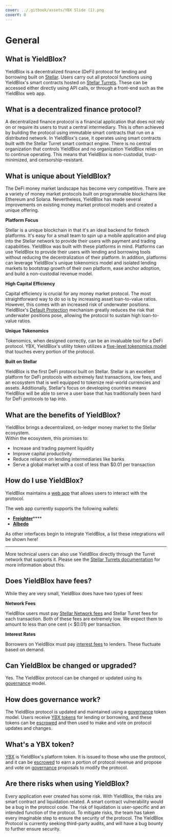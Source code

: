 ```yaml
---
cover: ../.gitbook/assets/YBX Slide (1).png
coverY: 0
---
```


# General

## What is YieldBlox?

YieldBlox is a decentralized finance (DeFi) protocol for lending and borrowing built on [Stellar](https://www.stellar.org). Users carry out all protocol functions using YieldBlox's smart contracts hosted on [Stellar Turrets](https://tss.stellar.org). These can be accessed either directly using API calls, or through a front-end such as the YieldBlox web app.

## What is a decentralized finance protocol?

A decentralized finance protocol is a financial application that does not rely on or require its users to trust a central intermediary. This is often achieved by building the protocol using immutable smart contracts that run on a distributed network. In YieldBlox's case, it operates using smart contracts built with the Stellar Turret smart contract engine. There is no central organization that controls YieldBlox and no organization YieldBlox relies on to continue operating. This means that YieldBlox is non-custodial, trust-minimized, and censorship-resistant.

## What is unique about YieldBlox?

The DeFi money market landscape has become very competitive. There are a variety of money market protocols built on programmable blockchains like Ethereum and Solana. Nevertheless, YieldBlox has made several improvements on existing money market protocol models and created a unique offering.

**Platform Focus**

Stellar is a unique blockchain in that it's an ideal backend for fintech platforms. It's easy for a small team to spin up a mobile application and plug into the Stellar network to provide their users with payment and trading capabilities. YieldBlox was built with these platforms in mind. Platforms can use YieldBlox to provide their users with lending and borrowing tools without reducing the decentralization of their platform. In addition, platforms can leverage YieldBlox's unique tokenomics model and isolated lending markets to bootstrap growth of their own platform, ease anchor adoption, and build a non-custodial revenue model.

**High Capital Efficiency**

Capital efficiency is crucial for any money market protocol. The most straightforward way to do so is by increasing asset loan-to-value ratios. However, this comes with an increased risk of underwater positions. YieldBlox's [Default Protection](lending-borrowing/default-protection.md) mechanism greatly reduces the risk that underwater positions pose, allowing the protocol to sustain high loan-to-value ratios.

**Unique Tokenomics**

Tokenomics, when designed correctly, can be an invaluable tool for a DeFi protocol. YBX, YieldBlox's utility token utilizes a [five-level tokenomics model](ybx-tokens/ybx-tokenomics.md) that touches every portion of the protocol.

**Built on Stellar**

YieldBlox is the first DeFi protocol built on Stellar. Stellar is an excellent platform for DeFi protocols with extremely fast transactions, low fees, and an ecosystem that is well equipped to tokenize real-world currencies and assets. Additionally, Stellar's focus on developing countries means YieldBlox will be able to serve a user base that has traditionally been hard for DeFi protocols to tap into.

## What are the benefits of YieldBlox?

YieldBlox brings a decentralized, on-ledger money market to the Stellar ecosystem.\
Within the ecosystem, this promises to:

* Increase and trading payment liquidity
* Improve capital productivity
* Reduce reliance on lending intermediaries like banks
* Serve a global market with a cost of less than $0.01 per transaction

## How do I use YieldBlox?

YieldBlox maintains a [web app](https://testnet.yieldblox.finance) that allows users to interact with the protocol.

The web app currently supports the following wallets:

* [**Freighter**](https://www.freighter.app)****
* ****[**Albedo**](https://albedo.link)****



As other interfaces begin to integrate YieldBlox, a list these integrations will be shown here!

***

More technical users can also use YieldBlox directly through the Turret network that supports it. Please see the [Stellar Turrets documentation](https://turrets.stellar.org) for more information about this.

## Does YieldBlox have fees?

While they are very small, YieldBlox does have two types of fees:

**Network Fees**

YieldBlox users must pay [Stellar Network fees](https://developers.stellar.org/docs/glossary/fees/) and Stellar Turret fees for each transaction. Both of these fees are extremely low. We expect them to amount to less than one cent (< $0.01) per transaction.

**Interest Rates**

Borrowers on YieldBlox must pay [interest fees](lending-borrowing/interest-rates.md) to lenders. These fluctuate based on demand.

## Can YieldBlox be changed or upgraded?

Yes. The YieldBlox protocol can be changed or updated using its [governance](governance.md) model.

## How does governance work?

The YieldBlox protocol is updated and maintained using a [governance](governance.md) token model. Users receive [YBX tokens](ybx-tokens/) for lending or borrowing, and these tokens can be [escrowed](escrowing.md) and then used to make and vote on protocol updates and changes.

## What's a YBX token?

[YBX](ybx-tokens/) is YieldBlox's platform token. It is issued to those who use the protocol, and it can be [escrowed](escrowing.md) to earn a portion of protocol revenue and propose and vote on [governance](governance.md) proposals to modify the protocol.

## Are there risks when using YieldBlox?

Every application ever created has some risk. With YieldBlox, the risks are smart contract and liquidation related. A smart contract vulnerability would be a bug in the protocol code. The risk of liquidation is user-specific and an intended function of the protocol. To mitigate risks, the team has taken every imaginable step to ensure the security of the protocol. The YieldBlox Protocol is currently seeking third-party audits, and will have a bug bounty to further ensure security.
